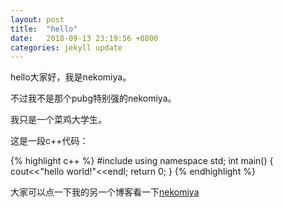 ```yaml
---
layout: post
title:  "hello"
date:   2018-09-13 23:19:56 +0800
categories: jekyll update
---
```


hello大家好，我是nekomiya。

不过我不是那个pubg特别强的nekomiya。

我只是一个菜鸡大学生。

这是一段c++代码：

{% highlight c++ %}
#include<cstdio>
using namespace std;
int main() {
	cout<<"hello world!"<<endl;
	return 0;
}
{% endhighlight %}

大家可以点一下我的另一个博客看一下[nekomiya][nekomiya的csdnblog]

[nekomiya的csdnblog]: https://blog.csdn.net/u013518064
